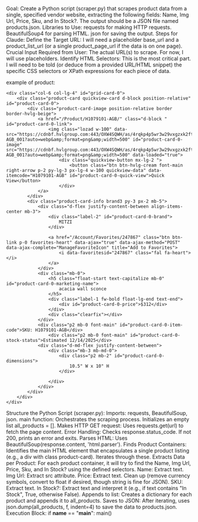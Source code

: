 Goal: Create a Python script (scraper.py) that scrapes product data from a single, specified vendor website, extracting the following fields: Name, Img Url, Price, Sku, and In Stock?. The output should be a JSON file named products.json.
Libraries to Use:
requests for making HTTP requests.
BeautifulSoup4 for parsing HTML.
json for saving the output.
Steps for Claude:
Define the Target URL:
I will need a placeholder base_url and a product_list_url (or a single product_page_url if the data is on one page).
Crucial Input Required from User: The actual URL(s) to scrape. For now, I will use placeholders.
Identify HTML Selectors:
This is the most critical part. I will need to be told (or deduce from a provided URL/HTML snippet) the specific CSS selectors or XPath expressions for each piece of data.

example of product:
```
<div class="col-6 col-lg-4" id="grid-card-0">
    <div class="product-card quickview-card d-block position-relative" id="product-card-0">
        <div class="product-card-image position-relative border border-hvlg-beige">
            <a href="/Product/H1079101-AGB/" class="d-block " id="product-card-0-link">
                <img class="lozad w-100" data-src="https://cdnbf.hvlgroup.com:443/OXW4SQWH/as/4rqkp4p5wr3w29vxgzxk2ft/H1079101-AGB_001?auto=webp&amp;format=png&amp;width=500" id="product-card-0-image" src="https://cdnbf.hvlgroup.com:443/OXW4SQWH/as/4rqkp4p5wr3w29vxgzxk2ft/H1079101-AGB_001?auto=webp&amp;format=png&amp;width=500" data-loaded="true">
                    <div class="quickview-button mx-lg-2 ">
                        <button class="btn btn-hvlg-cream font-main right-arrow p-2 py-lg-3 px-lg-4 w-100 quickview-data" data-itemcode="H1079101-AGB" id="product-card-0-quick-view">Quick View</button>
                    </div>
            </a>
        </div>
        <div class="product-card-info brand3 py-3 px-2 mb-5">
            <div class="d-flex justify-content-between align-items-center mb-3">
                <div class="label-2" id="product-card-0-brand">
                    MITZI
                </div>
                
                <a href="/Account/Favorites/247867" class="btn btn-link p-0 favorites-heart" data-ajax="true" data-ajax-method="POST" data-ajax-complete="ManageFavoriteIcon" title="Add to Favorites">
                    <i data-favoritesid="247867" class="fal fa-heart"></i>                
                </a>            
            </div>
            <div class="mb-0">
                <h5 class="float-start text-capitalize mb-0" id="product-card-0-marketing-name">
                    acacia wall sconce
                </h5>
                <div class="label-1 fw-bold float-lg-end text-end">
                    <div id="product-card-0-price">$312</div>
                </div>
                <div class="clearfix"></div>
            </div>
            <div class="p2 mb-0 font-main" id="product-card-0-item-code">SKU: H1079101-AGB</div>
                <div class="p2 mb-0 font-main" id="product-card-0-stock-status">Estimated 12/14/2025</div>
            <div class="d-md-flex justify-content-between">
                <div class="mb-3 mb-md-0">
                    <div class="p2 mb-2" id="product-card-0-dimensions">
                        10.5" W x 10" H
                    </div>
                    
                </div>
            </div>
        </div>
    </div>
</div>
```

Structure the Python Script (scraper.py):
Imports: requests, BeautifulSoup, json.
main function: Orchestrates the scraping process.
Initializes an empty list all_products = [].
Makes HTTP GET request: Uses requests.get(url) to fetch the page content.
Error Handling: Checks response.status_code. If not 200, prints an error and exits.
Parses HTML: Uses BeautifulSoup(response.content, 'html.parser').
Finds Product Containers: Identifies the main HTML element that encapsulates a single product listing (e.g., a div with class product-card). Iterates through these.
Extracts Data per Product:
For each product container, it will try to find the Name, Img Url, Price, Sku, and In Stock? using the defined selectors.
Name: Extract text.
Img Url: Extract src attribute.
Price: Extract text. Clean up (remove currency symbols, convert to float if desired, though string is fine for JSON).
SKU: Extract text.
In Stock?: Extract text and interpret it (e.g., if text contains "In Stock", True, otherwise False).
Appends to list: Creates a dictionary for each product and appends it to all_products.
Saves to JSON: After iterating, uses json.dump(all_products, f, indent=4) to save the data to products.json.
Execution Block: if __name__ == "__main__": main()
